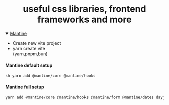 <h1 align="center">useful css libraries, frontend frameworks and more</h1>


<details open>
  <summary><a href="https://mantine.dev/">Mantine</a></summary>
   <ul>
   <li> 
     Create new vite project
     <ui>
       <li>yarn create vite</li> (yarn,pnpm,bun)
     </ui>
   </li>
     
   </ul>
  
  #### Mantine default setup
  `sh yarn add @mantine/core @mantine/hooks`
  #### Mantine full setup
  ```sh
  yarn add @mantine/core @mantine/hooks @mantine/form @mantine/dates dayjs @mantine/charts recharts@2 @mantine/notifications @mantine/code-highlight @mantine/tiptap @tabler/icons-react @tiptap/react @tiptap/extension-link @tiptap/starter-kit @mantine/dropzone @mantine/carousel embla-carousel-react @mantine/spotlight @mantine/modals @mantine/nprogress
  ```
  
</details>
